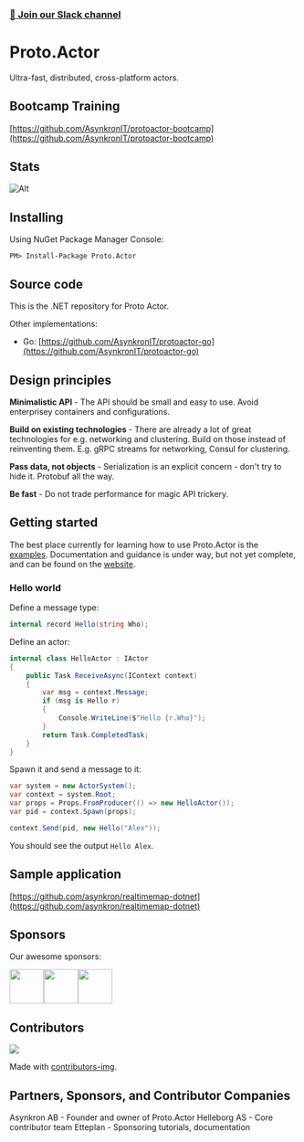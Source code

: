 ### [💬 Join our Slack channel](https://join.slack.com/t/asynkron/shared_invite/zt-ko824601-yGN1d3GHF9jzZX2VtONodQ)

# Proto.Actor

Ultra-fast, distributed, cross-platform actors.

## Bootcamp Training

[https://github.com/AsynkronIT/protoactor-bootcamp](https://github.com/AsynkronIT/protoactor-bootcamp)

## Stats

![Alt](https://repobeats.axiom.co/api/embed/c9c21a6a706eda331cc8a38e4f03a7a844ed95f3.svg "Repobeats analytics image")

## Installing

Using NuGet Package Manager Console:

`PM> Install-Package Proto.Actor`

## Source code

This is the .NET repository for Proto Actor.

Other implementations:

- Go: [https://github.com/AsynkronIT/protoactor-go](https://github.com/AsynkronIT/protoactor-go)

## Design principles

**Minimalistic API** - The API should be small and easy to use. Avoid enterprisey containers and configurations.

**Build on existing technologies** - There are already a lot of great technologies for e.g. networking and clustering. Build on those instead of reinventing them. E.g. gRPC streams for networking, Consul for clustering.

**Pass data, not objects** - Serialization is an explicit concern - don't try to hide it. Protobuf all the way.

**Be fast** - Do not trade performance for magic API trickery.

## Getting started

The best place currently for learning how to use Proto.Actor is the [examples](https://github.com/AsynkronIT/protoactor-dotnet/tree/dev/examples). Documentation and guidance is under way, but not yet complete, and can be found on the [website](https://proto.actor/docs/).

### Hello world

Define a message type:

```csharp
internal record Hello(string Who);
```

Define an actor:

```csharp
internal class HelloActor : IActor
{
    public Task ReceiveAsync(IContext context)
    {
        var msg = context.Message;
        if (msg is Hello r)
        {
            Console.WriteLine($"Hello {r.Who}");
        }
        return Task.CompletedTask;
    }
}
```

Spawn it and send a message to it:

```csharp
var system = new ActorSystem();
var context = system.Root;
var props = Props.FromProducer(() => new HelloActor());
var pid = context.Spawn(props);

context.Send(pid, new Hello("Alex"));
```

You should see the output `Hello Alex`.

## Sample application

[https://github.com/asynkron/realtimemap-dotnet](https://github.com/asynkron/realtimemap-dotnet)

## Sponsors
Our awesome sponsors:

<!-- sponsors --><a href="https://github.com/jhston02"><img src="https://github.com/jhston02.png" width="60px" alt="" /></a><a href="https://github.com/schafer14"><img src="https://github.com/schafer14.png" width="60px" alt="" /></a><a href="https://github.com/nbokovoy"><img src="https://github.com/nbokovoy.png" width="60px" alt="" /></a><!-- sponsors -->

## Contributors

<a href="https://github.com/asynkron/protoactor-dotnet/graphs/contributors">
  <img src="https://contributors-img.web.app/image?repo=asynkron/protoactor-dotnet" />
</a>

Made with [contributors-img](https://contributors-img.web.app).

## Partners, Sponsors, and Contributor Companies

Asynkron AB - Founder and owner of Proto.Actor
Helleborg AS - Core contributor team
Etteplan - Sponsoring tutorials, documentation 
